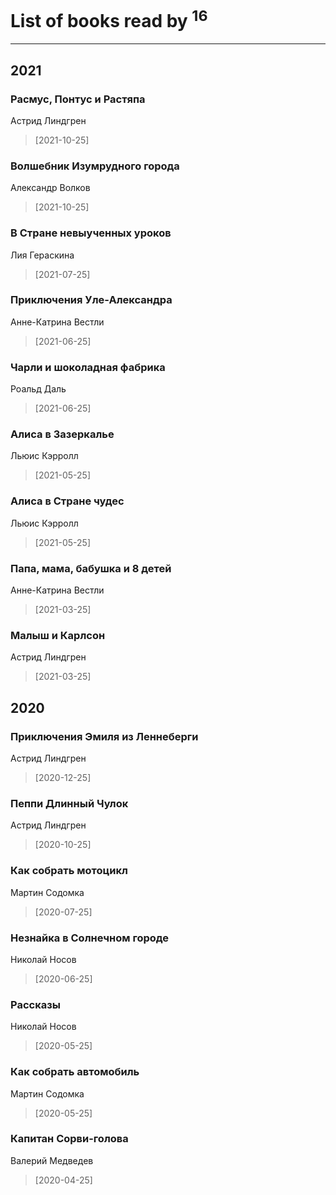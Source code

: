# List of books read by [](https://www.facebook.com/profile.php?id=2429115410558517)<sup>16</sup>
---

## 2021

### Расмус, Понтус и Растяпа
Астрид Линдгрен
> [2021-10-25] 


### Волшебник Изумрудного города
Александр Волков
> [2021-10-25] 


### В Стране невыученных уроков
Лия Гераскина
> [2021-07-25] 


### Приключения Уле-Александра
Анне-Катрина Вестли
> [2021-06-25] 


### Чарли и шоколадная фабрика
Роальд Даль
> [2021-06-25] 


### Алиса в Зазеркалье
Льюис Кэрролл
> [2021-05-25] 


### Алиса в Стране чудес
Льюис Кэрролл
> [2021-05-25] 


### Папа, мама, бабушка и 8 детей
Анне-Катрина Вестли
> [2021-03-25] 


### Малыш и Карлсон
Астрид Линдгрен
> [2021-03-25] 



## 2020

### Приключения Эмиля из Леннеберги
Астрид Линдгрен
> [2020-12-25] 


### Пеппи Длинный Чулок
Астрид Линдгрен
> [2020-10-25] 


### Как собрать мотоцикл
Мартин Содомка
> [2020-07-25] 


### Незнайка в Солнечном городе
Николай Носов
> [2020-06-25] 


### Рассказы
Николай Носов
> [2020-05-25] 


### Как собрать автомобиль
Мартин Содомка
> [2020-05-25] 


### Капитан Сорви-голова
Валерий Медведев
> [2020-04-25] 



